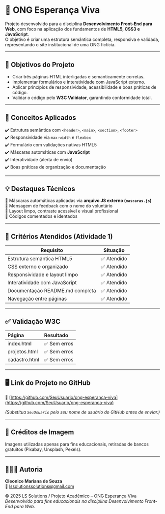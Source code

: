 # 🌿 ONG Esperança Viva

Projeto desenvolvido para a disciplina **Desenvolvimento Front-End para Web**, com foco na aplicação dos fundamentos de **HTML5, CSS3 e JavaScript**.  
O objetivo é criar uma estrutura semântica completa, responsiva e validada, representando o site institucional de uma ONG fictícia.

---

## 🎯 Objetivos do Projeto

- Criar três páginas HTML interligadas e semanticamente corretas.
- Implementar formulários e interatividade com JavaScript externo.
- Aplicar princípios de responsividade, acessibilidade e boas práticas de código.
- Validar o código pelo **W3C Validator**, garantindo conformidade total.

---

## 🧠 **Conceitos Aplicados**
✔️ Estrutura semântica com `<header>`, `<main>`, `<section>`, `<footer>`  
✔️ Responsividade via `max-width` e `flexbox`  
✔️ Formulário com validações nativas HTML5  
✔️ Máscaras automáticas com **JavaScript**  
✔️ Interatividade (alerta de envio)  
✔️ Boas práticas de organização e documentação  

---

## 💡 **Destaques Técnicos**
📌 Máscaras automáticas aplicadas via **arquivo JS externo (`mascaras.js`)**  
📌 Mensagem de feedback com o nome do voluntário  
📌 Layout limpo, contraste acessível e visual profissional  
📌 Códigos comentados e identados  

---

## 🧾 **Critérios Atendidos (Atividade 1)**
| Requisito | Situação |
|------------|-----------|
| Estrutura semântica HTML5 | ✅ Atendido |
| CSS externo e organizado | ✅ Atendido |
| Responsividade e layout limpo | ✅ Atendido |
| Interatividade com JavaScript | ✅ Atendido |
| Documentação README.md completa | ✅ Atendido |
| Navegação entre páginas | ✅ Atendido |

---

## ✅ **Validação W3C**

| Página | Resultado |
|:--------|:-----------|
| index.html | ✅ Sem erros |
| projetos.html | ✅ Sem erros |
| cadastro.html | ✅ Sem erros |

---

## 🖥️ **Link do Projeto no GitHub**

🔗 [https://github.com/SeuUsuario/ong-esperanca-viva](https://github.com/SeuUsuario/ong-esperanca-viva)

*(Substitua `SeuUsuario` pelo seu nome de usuário do GitHub antes de enviar.)*

---

## 📸 **Créditos de Imagem**
Imagens utilizadas apenas para fins educacionais, retiradas de bancos gratuitos (Pixabay, Unsplash, Pexels).

---

## 👩🏻‍💻 **Autoria**
**Cleonice Mariana de Souza**  
📧 lssolutionssolutions@gmail.com  

© 2025 LS Solutions / Projeto Acadêmico – ONG Esperança Viva  
*Desenvolvido para fins educacionais na disciplina Desenvolvimento Front-End para Web.*
